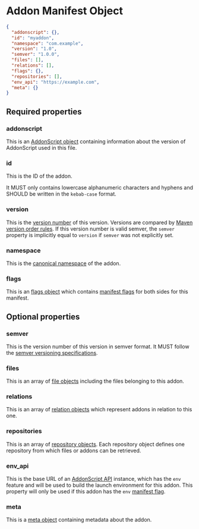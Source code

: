 # Addon Manifest Object

```json
{
  "addonscript": {},
  "id": "myaddon",
  "namespace": "com.example",
  "version": "1.0",
  "semver": "1.0.0",
  "files": [],
  "relations": [],
  "flags": {},
  "repositories": [],
  "env_api": "https://example.com",
  "meta": {}
}
```

## Required properties

### addonscript

This is an [AddonScript object](addonscript.md) containing information about the version of AddonScript used in this file.

### id

This is the ID of the addon.

It MUST only contains lowercase alphanumeric characters and hyphens and SHOULD be written in the `kebab-case` format.

### version

This is the [version number](../concepts/versioning.md) of this version. Versions are compared by 
[Maven version order rules](../concepts/versioning.md#version-order-specification).
If this version number is valid semver, the `semver` property is implicitly equal to `version` if `semver` was not explicitly set.

### namespace

This is the [canonical namespace](../concepts/namespaces.md#canonical-namespaces) of the addon.

### flags

This is an [flags object](flags.md) which contains [manifest flags](../concepts/flags.md#manifest-flags) for both sides for this manifest.

## Optional properties

### semver

This is the version number of this version in semver format. It MUST follow the [semver versioning specifications](https://semver.org/spec/v2.0.0.html).

### files

This is an array of [file objects](file.md) including the files belonging to this addon.

### relations

This is an array of [relation objects](relation.md) which represent addons in relation to this one.

### repositories

This is an array of [repository objects](repository.md). Each repository object defines one repository from which files or
addons can be retrieved.

### env_api

This is the base URL of an [AddonScript API](../api) instance, which has the `env` feature and will be used to
build the launch environment for this addon. This property will only be used if this addon has the `env`
[manifest flag](../concepts/flags.md#manifest-flags).

### meta

This is a [meta object](meta.md) containing metadata about the addon.
